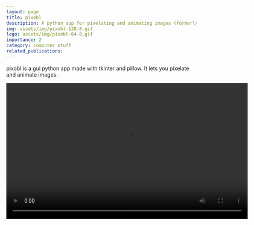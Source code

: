 ```yaml
---
layout: page
title: pixobl
description: A python app for pixelating and animating images (formerly "pyxelator")
img: assets/img/pixobl-128-8.gif
logo: assets/img/pixobl-64-8.gif
importance: 2
category: computer stuff
related_publications:
---
```


pixobl is a gui python app made with tkinter and pillow. It lets you pixelate and animate images.

<div style="text-align: center;">
    <video controls width="640" height="360">
        <source src="../assets/pixobl-demo.mp4" type="video/mp4">
        Your browser does not support the video tag.
    </video>
</div>

<!-- TODO TODO FIX THE WORKAROUND ASSETS FOLDER -->